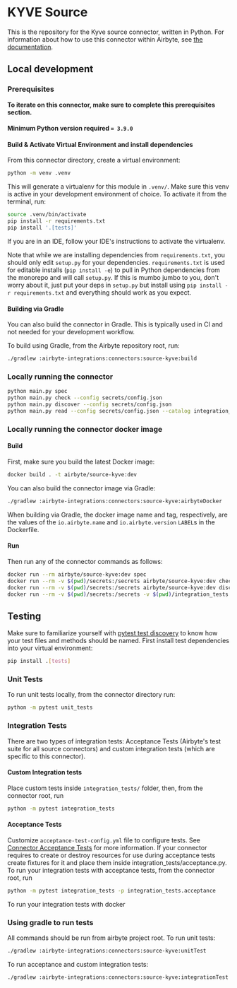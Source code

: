 # KYVE Source

This is the repository for the Kyve source connector, written in Python.
For information about how to use this connector within Airbyte, see [the documentation](https://docs.airbyte.com/integrations/sources/kyve).

## Local development

### Prerequisites

**To iterate on this connector, make sure to complete this prerequisites section.**

#### Minimum Python version required `= 3.9.0`

#### Build & Activate Virtual Environment and install dependencies

From this connector directory, create a virtual environment:

```sh
python -m venv .venv
```

This will generate a virtualenv for this module in `.venv/`. Make sure this venv is active in your
development environment of choice. To activate it from the terminal, run:

```sh
source .venv/bin/activate
pip install -r requirements.txt
pip install '.[tests]'
```

If you are in an IDE, follow your IDE's instructions to activate the virtualenv.

Note that while we are installing dependencies from `requirements.txt`, you should only edit `setup.py` for your dependencies. `requirements.txt` is
used for editable installs (`pip install -e`) to pull in Python dependencies from the monorepo and will call `setup.py`.
If this is mumbo jumbo to you, don't worry about it, just put your deps in `setup.py` but install using `pip install -r requirements.txt` and everything
should work as you expect.

#### Building via Gradle

You can also build the connector in Gradle. This is typically used in CI and not needed for your development workflow.

To build using Gradle, from the Airbyte repository root, run:

```sh
./gradlew :airbyte-integrations:connectors:source-kyve:build
```

### Locally running the connector

```sh
python main.py spec
python main.py check --config secrets/config.json
python main.py discover --config secrets/config.json
python main.py read --config secrets/config.json --catalog integration_tests/configured_catalog.json
```

### Locally running the connector docker image

#### Build

First, make sure you build the latest Docker image:

```sh
docker build . -t airbyte/source-kyve:dev
```

You can also build the connector image via Gradle:

```sh
./gradlew :airbyte-integrations:connectors:source-kyve:airbyteDocker
```

When building via Gradle, the docker image name and tag, respectively, are the values of the `io.airbyte.name` and `io.airbyte.version` `LABEL`s in
the Dockerfile.

#### Run

Then run any of the connector commands as follows:

```sh
docker run --rm airbyte/source-kyve:dev spec
docker run --rm -v $(pwd)/secrets:/secrets airbyte/source-kyve:dev check --config /secrets/config.json
docker run --rm -v $(pwd)/secrets:/secrets airbyte/source-kyve:dev discover --config /secrets/config.json
docker run --rm -v $(pwd)/secrets:/secrets -v $(pwd)/integration_tests:/integration_tests airbyte/source-kyve:dev read --config /secrets/config.json --catalog /integration_tests/configured_catalog.json
```

## Testing

Make sure to familiarize yourself with [pytest test discovery](https://docs.pytest.org/en/latest/goodpractices.html#test-discovery) to know how your test files and methods should be named.
First install test dependencies into your virtual environment:

```sh
pip install .[tests]
```

### Unit Tests

To run unit tests locally, from the connector directory run:

```sh
python -m pytest unit_tests
```

### Integration Tests

There are two types of integration tests: Acceptance Tests (Airbyte's test suite for all source connectors) and custom integration tests (which are specific to this connector).

#### Custom Integration tests

Place custom tests inside `integration_tests/` folder, then, from the connector root, run

```sh
python -m pytest integration_tests
```

#### Acceptance Tests

Customize `acceptance-test-config.yml` file to configure tests. See [Connector Acceptance Tests](https://docs.airbyte.com/connector-development/testing-connectors/connector-acceptance-tests-reference) for more information.
If your connector requires to create or destroy resources for use during acceptance tests create fixtures for it and place them inside integration_tests/acceptance.py.
To run your integration tests with acceptance tests, from the connector root, run

```sh
python -m pytest integration_tests -p integration_tests.acceptance
```

To run your integration tests with docker

### Using gradle to run tests

All commands should be run from airbyte project root.
To run unit tests:

```sh
./gradlew :airbyte-integrations:connectors:source-kyve:unitTest
```

To run acceptance and custom integration tests:

```sh
./gradlew :airbyte-integrations:connectors:source-kyve:integrationTest
```
